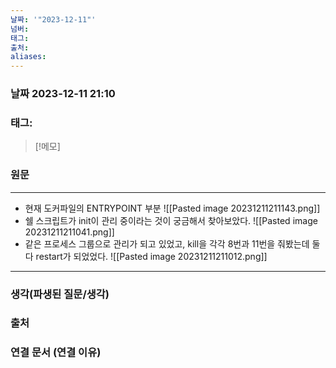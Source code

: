 ```yaml
---
날짜: '"2023-12-11"'
넘버: 
태그: 
출처: 
aliases:
---
```

### 날짜  2023-12-11 21:10

### 태그:

>[!메모]
>

### 원문
---
- 현재 도커파일의 ENTRYPOINT 부분
![[Pasted image 20231211211143.png]]
- 쉘 스크립트가 init이 관리 중이라는 것이 궁금해서 찾아보았다.
![[Pasted image 20231211211041.png]]
- 같은  프로세스 그룹으로 관리가 되고 있었고, kill을 각각 8번과 11번을 줘봤는데 둘다 restart가 되었었다.
![[Pasted image 20231211211012.png]]
---
### 생각(파생된 질문/생각)

### 출처

### 연결 문서 (연결 이유)
